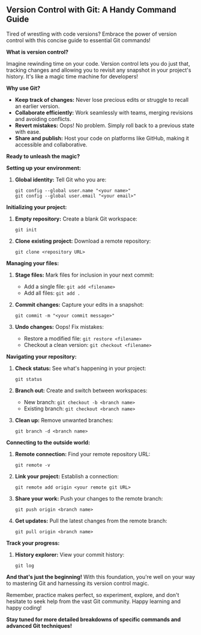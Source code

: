 ## Version Control with Git: A Handy Command Guide

Tired of wrestling with code versions? Embrace the power of version control with this concise guide to essential Git commands!

**What is version control?**

Imagine rewinding time on your code. Version control lets you do just that, tracking changes and allowing you to revisit any snapshot in your project's history. It's like a magic time machine for developers!

**Why use Git?**

- **Keep track of changes:** Never lose precious edits or struggle to recall an earlier version.
- **Collaborate efficiently:** Work seamlessly with teams, merging revisions and avoiding conflicts.
- **Revert mistakes:** Oops! No problem. Simply roll back to a previous state with ease.
- **Share and publish:** Host your code on platforms like GitHub, making it accessible and collaborative.

**Ready to unleash the magic?**

**Setting up your environment:**

1. **Global identity:** Tell Git who you are:
   ```
   git config --global user.name "<your name>"
   git config --global user.email "<your email>"
   ```

**Initializing your project:**

1. **Empty repository:** Create a blank Git workspace:
   ```
   git init
   ```

2. **Clone existing project:** Download a remote repository:
   ```
   git clone <repository URL>
   ```

**Managing your files:**

1. **Stage files:** Mark files for inclusion in your next commit:
   - Add a single file: `git add <filename>`
   - Add all files: `git add .`

2. **Commit changes:** Capture your edits in a snapshot:
   ```
   git commit -m "<your commit message>"
   ```

3. **Undo changes:** Oops! Fix mistakes:
   - Restore a modified file: `git restore <filename>`
   - Checkout a clean version: `git checkout <filename>`

**Navigating your repository:**

1. **Check status:** See what's happening in your project:
   ```
   git status
   ```

2. **Branch out:** Create and switch between workspaces:
   - New branch: `git checkout -b <branch name>`
   - Existing branch: `git checkout <branch name>`

3. **Clean up:** Remove unwanted branches:
   ```
   git branch -d <branch name>
   ```

**Connecting to the outside world:**

1. **Remote connection:** Find your remote repository URL:
   ```
   git remote -v
   ```

2. **Link your project:** Establish a connection:
   ```
   git remote add origin <your remote git URL>
   ```

3. **Share your work:** Push your changes to the remote branch:
   ```
   git push origin <branch name>
   ```

4. **Get updates:** Pull the latest changes from the remote branch:
   ```
   git pull origin <branch name>
   ```

**Track your progress:**

1. **History explorer:** View your commit history:
   ```
   git log
   ```

**And that's just the beginning!** With this foundation, you're well on your way to mastering Git and harnessing its version control magic.

Remember, practice makes perfect, so experiment, explore, and don't hesitate to seek help from the vast Git community. Happy learning and happy coding!


**Stay tuned for more detailed breakdowns of specific commands and advanced Git techniques!**
